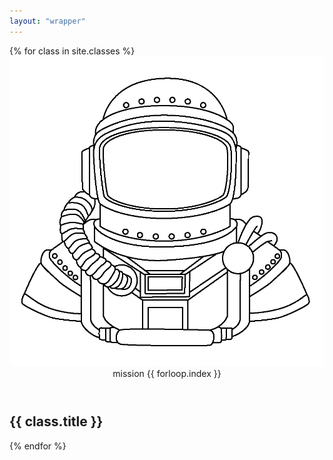 ```yaml
--- 
layout: "wrapper"
---
```

<article id="Syllabus">
        <section class="calendar">
        {% for class in site.classes %}
        <div class="mission">
                <a class="mission-class_link" href="{{ class.url }}"></a>
                <div class="mission-image">
                        <img src="/img/light_sculpture/syllabus/icon-intro.png">
                </div>
                <div class="mission-text">
                        <header>
                                <span>mission {{ forloop.index }}</span>
                                <!-- <date>06/23</date> -->
                        </header>
                        <h2>{{ class.title }}</h2>
                </div>
        </div>
        {% endfor %}
</article>